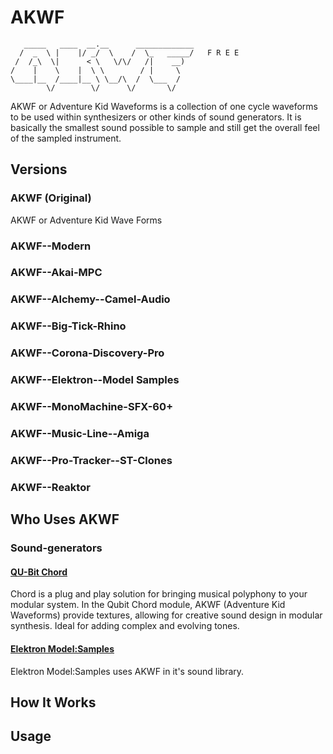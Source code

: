 # AKWF

```text
   _____   ____  __.__      _____________
  /  _  \ |    |/ _/  \    /  \_   _____/   F R E E
 /  /_\  \|      < \   \/\/   /|    __)
/    |    \    |  \ \        / |     \
\____|__  /____|__ \ \__/\  /  \___  /
        \/        \/      \/       \/
```

AKWF or Adventure Kid Waveforms is a collection of one cycle waveforms to be used within synthesizers or other kinds of sound generators. It is basically the smallest sound possible to sample and still get the overall feel of the sampled instrument.

## Versions

### AKWF (Original)

AKWF or Adventure Kid Wave Forms

### AKWF--Modern

### AKWF--Akai-MPC

### AKWF--Alchemy--Camel-Audio

### AKWF--Big-Tick-Rhino

### AKWF--Corona-Discovery-Pro

### AKWF--Elektron--Model Samples

### AKWF--MonoMachine-SFX-60+

### AKWF--Music-Line--Amiga

### AKWF--Pro-Tracker--ST-Clones

### AKWF--Reaktor

## Who Uses AKWF

### Sound-generators

#### [QU-Bit Chord](https://www.qubitelectronix.com/)

Chord is a plug and play solution for bringing musical polyphony to your modular system. In the Qubit Chord module, AKWF (Adventure Kid Waveforms) provide textures, allowing for creative sound design in modular synthesis. Ideal for adding complex and evolving tones.

#### [Elektron Model:Samples](https://elektron.se/explore/modelsamples)

Elektron Model:Samples uses AKWF in it's sound library.

## How It Works

## Usage
